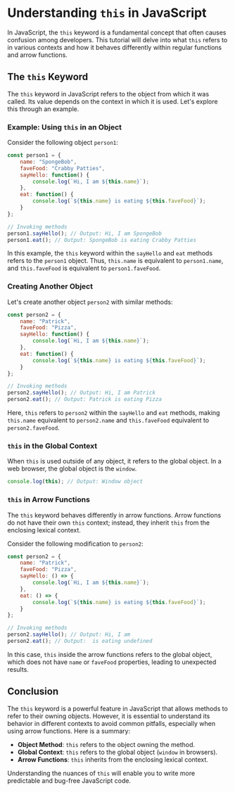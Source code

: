 # Understanding `this` in JavaScript

In JavaScript, the `this` keyword is a fundamental concept that often causes confusion among developers. This tutorial will delve into what `this` refers to in various contexts and how it behaves differently within regular functions and arrow functions.

## The `this` Keyword

The `this` keyword in JavaScript refers to the object from which it was called. Its value depends on the context in which it is used. Let's explore this through an example.

### Example: Using `this` in an Object

Consider the following object `person1`:

```javascript
const person1 = {
    name: "SpongeBob",
    faveFood: "Crabby Patties",
    sayHello: function() {
        console.log(`Hi, I am ${this.name}`);
    },
    eat: function() {
        console.log(`${this.name} is eating ${this.faveFood}`);
    }
};

// Invoking methods
person1.sayHello(); // Output: Hi, I am SpongeBob
person1.eat(); // Output: SpongeBob is eating Crabby Patties
```

In this example, the `this` keyword within the `sayHello` and `eat` methods refers to the `person1` object. Thus, `this.name` is equivalent to `person1.name`, and `this.faveFood` is equivalent to `person1.faveFood`.

### Creating Another Object

Let's create another object `person2` with similar methods:

```javascript
const person2 = {
    name: "Patrick",
    faveFood: "Pizza",
    sayHello: function() {
        console.log(`Hi, I am ${this.name}`);
    },
    eat: function() {
        console.log(`${this.name} is eating ${this.faveFood}`);
    }
};

// Invoking methods
person2.sayHello(); // Output: Hi, I am Patrick
person2.eat(); // Output: Patrick is eating Pizza
```

Here, `this` refers to `person2` within the `sayHello` and `eat` methods, making `this.name` equivalent to `person2.name` and `this.faveFood` equivalent to `person2.faveFood`.

### `this` in the Global Context

When `this` is used outside of any object, it refers to the global object. In a web browser, the global object is the `window`.

```javascript
console.log(this); // Output: Window object
```

### `this` in Arrow Functions

The `this` keyword behaves differently in arrow functions. Arrow functions do not have their own `this` context; instead, they inherit `this` from the enclosing lexical context.

Consider the following modification to `person2`:

```javascript
const person2 = {
    name: "Patrick",
    faveFood: "Pizza",
    sayHello: () => {
        console.log(`Hi, I am ${this.name}`);
    },
    eat: () => {
        console.log(`${this.name} is eating ${this.faveFood}`);
    }
};

// Invoking methods
person2.sayHello(); // Output: Hi, I am 
person2.eat(); // Output:  is eating undefined
```

In this case, `this` inside the arrow functions refers to the global object, which does not have `name` or `faveFood` properties, leading to unexpected results.

## Conclusion

The `this` keyword is a powerful feature in JavaScript that allows methods to refer to their owning objects. However, it is essential to understand its behavior in different contexts to avoid common pitfalls, especially when using arrow functions. Here is a summary:

- **Object Method**: `this` refers to the object owning the method.
- **Global Context**: `this` refers to the global object (`window` in browsers).
- **Arrow Functions**: `this` inherits from the enclosing lexical context.

Understanding the nuances of `this` will enable you to write more predictable and bug-free JavaScript code.